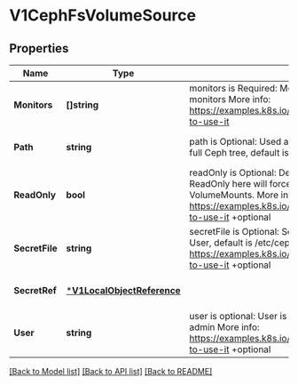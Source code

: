 # V1CephFsVolumeSource

## Properties
Name | Type | Description | Notes
------------ | ------------- | ------------- | -------------
**Monitors** | **[]string** | monitors is Required: Monitors is a collection of Ceph monitors More info: https://examples.k8s.io/volumes/cephfs/README.md#how-to-use-it | [optional] [default to null]
**Path** | **string** | path is Optional: Used as the mounted root, rather than the full Ceph tree, default is / +optional | [optional] [default to null]
**ReadOnly** | **bool** | readOnly is Optional: Defaults to false (read/write). ReadOnly here will force the ReadOnly setting in VolumeMounts. More info: https://examples.k8s.io/volumes/cephfs/README.md#how-to-use-it +optional | [optional] [default to null]
**SecretFile** | **string** | secretFile is Optional: SecretFile is the path to key ring for User, default is /etc/ceph/user.secret More info: https://examples.k8s.io/volumes/cephfs/README.md#how-to-use-it +optional | [optional] [default to null]
**SecretRef** | [***V1LocalObjectReference**](v1.LocalObjectReference.md) |  | [optional] [default to null]
**User** | **string** | user is optional: User is the rados user name, default is admin More info: https://examples.k8s.io/volumes/cephfs/README.md#how-to-use-it +optional | [optional] [default to null]

[[Back to Model list]](../README.md#documentation-for-models) [[Back to API list]](../README.md#documentation-for-api-endpoints) [[Back to README]](../README.md)

